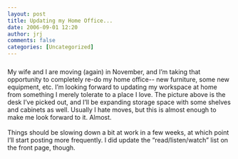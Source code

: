```yaml
---
layout: post
title: Updating my Home Office...
date: 2006-09-01 12:20
author: jrj
comments: false
categories: [Uncategorized]
---
```

<a href="http://bp3.blogger.com/_9-Ni-tlkxc4/R0STY-PSsrI/AAAAAAAAABM/wCCHvpbYs0g/s1600-h/shapeimage_1-4.jpg"><img style="margin:0px auto 10px;text-align:center;cursor:pointer;cursor:hand" src="http://bp3.blogger.com/_9-Ni-tlkxc4/R0STY-PSsrI/AAAAAAAAABM/wCCHvpbYs0g/s320/shapeimage_1-4.jpg" border="0" alt="" /></a><br />My wife and I are moving (again) in November, and I’m taking that opportunity to completely re-do my home office-- new furniture, some new equipment, etc. I’m looking forward to updating my workspace at home from something I merely tolerate to a place I love. The picture above is the desk I’ve picked out, and I’ll be expanding storage space with some shelves and cabinets as well. Usually I hate moves, but this is almost enough to make me look forward to it. Almost.<br /><br />Things should be slowing down a bit at work in a few weeks, at which point I’ll start posting more frequently. I did update the “read/listen/watch” list on the front page, though.
